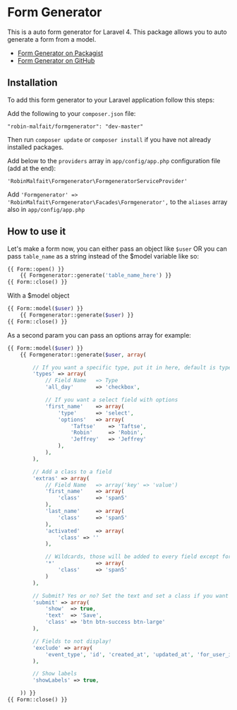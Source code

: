 # Form Generator
This is a auto form generator for Laravel 4. This package allows you to auto generate a form from a model.

- [Form Generator on Packagist](https://packagist.org/packages/robin-malfait/formgenerator)
- [Form Generator on GitHub](https://github.com/RobinMalfait/Laravel-auto-form-generator)

## Installation
To add this form generator to your Laravel application follow this steps:

Add the following to your `composer.json` file:

	"robin-malfait/formgenerator": "dev-master"

Then run `composer update` or `composer install` if you have not already installed packages.

Add below to the `providers` array in `app/config/app.php` configuration file (add at the end):

	'RobinMalfait\Formgenerator\FormgeneratorServiceProvider'

Add `'Formgenerator' => 'RobinMalfait\Formgenerator\Facades\Formgenerator',` to the `aliases` array also in `app/config/app.php`

## How to use it
Let's make a form now, you can either pass an object like `$user` OR you can pass `table_name` as a string instead of the $model variable like so:

```php
{{ Form::open() }}
	{{ Formgenerator::generate('table_name_here') }}
{{ Form::close() }}
```


With a $model object
```php
{{ Form::model($user) }}
	{{ Formgenerator::generate($user) }}
{{ Form::close() }}
```

As a second param you can pass an options array for example:
```php
{{ Form::model($user) }}
	{{ Formgenerator::generate($user, array(

		// If you want a specific type, put it in here, default is type from the database
		'types' => array(
			// Field Name 	=> Type
			'all_day' 		=> 'checkbox',

			// If you want a select field with options
			'first_name'	=> array(
				'type'		=> 'select',
				'options'	=> array(
					'Taftse' 	=> 'Taftse',
					'Robin'		=> 'Robin',
					'Jeffrey'	=> 'Jeffrey'
				),
			),
		),

		// Add a class to a field
		'extras' => array(
			// Field Name   => array('key' => 'value')
			'first_name' 	=> array(
				'class' 	=> 'span5'
			),
			'last_name'		=> array(
				'class' 	=> 'span5'
			),
			'activated' 	=> array(
				'class' => ''
			),

			// Wildcards, those will be added to every field except for the fields that are listed above
			'*'				=> array(
				'class' 	=> 'span5'
			)
		),

		// Submit? Yes or no? Set the text and set a class if you want
		'submit' => array(
			'show' 	=> true,
			'text'  => 'Save',
			'class' => 'btn btn-success btn-large'
		),

		// Fields to not display!
		'exclude' => array(
			'event_type', 'id', 'created_at', 'updated_at', 'for_user_id'
		),

		// Show labels
		'showLabels' => true,

	)) }}
{{ Form::close() }}
```